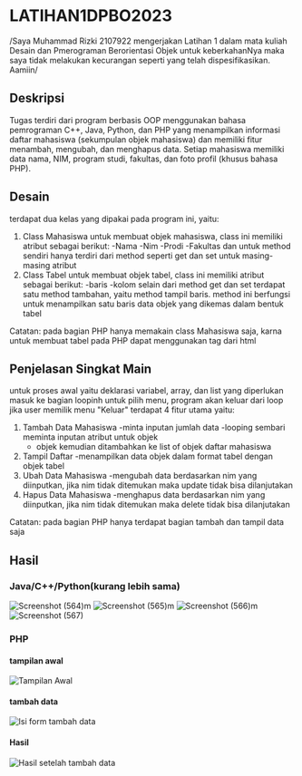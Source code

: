 # LATIHAN1DPBO2023

/Saya Muhammad Rizki 2107922 mengerjakan Latihan 1 dalam mata kuliah Desain dan Pmerograman Berorientasi Objek untuk keberkahanNya maka saya tidak melakukan kecurangan seperti yang telah dispesifikasikan. Aamiin/

## Deskripsi
Tugas terdiri dari program berbasis OOP menggunakan bahasa pemrograman C++, Java, Python, dan PHP yang menampilkan informasi daftar mahasiswa (sekumpulan objek mahasiswa) dan memiliki fitur menambah, mengubah, dan menghapus data. Setiap mahasiswa memiliki data nama, NIM, program studi, fakultas, dan foto profil (khusus bahasa PHP).

## Desain
terdapat dua kelas yang dipakai pada program ini, yaitu:
1. Class Mahasiswa
  untuk membuat objek mahasiswa, class ini memiliki atribut sebagai berikut:
  -Nama
  -Nim
  -Prodi
  -Fakultas
  dan untuk method sendiri hanya terdiri dari method seperti get dan set untuk masing-masing atribut
2. Class Tabel 
  untuk membuat objek tabel, class ini memiliki atribut sebagai berikut:
  -baris
  -kolom
  selain dari method get dan set terdapat satu method tambahan, yaitu method tampil baris. method ini berfungsi untuk menampilkan satu baris data objek yang dikemas dalam bentuk tabel
  
  Catatan: pada bagian PHP hanya memakain class Mahasiswa saja, karna untuk membuat tabel pada PHP dapat menggunakan tag <table> dari html
  
## Penjelasan Singkat Main
untuk proses awal yaitu deklarasi variabel, array, dan list yang diperlukan
masuk ke bagian loopinh untuk pilih menu, program akan keluar dari loop jika user memilik menu "Keluar"
terdapat 4 fitur utama yaitu:
  1. Tambah Data Mahasiswa
     -minta inputan jumlah data 
     -looping sembari meminta inputan atribut untuk objek
     - objek kemudian ditambahkan ke list of objek daftar mahasiswa
  2. Tampil Daftar
     -menampilkan data objek dalam format tabel dengan objek tabel
  3. Ubah Data Mahasiswa
     -mengubah data berdasarkan nim yang diinputkan, jika nim tidak ditemukan maka update tidak bisa dilanjutakan
  4. Hapus Data Mahasiswa
     -menghapus data berdasarkan nim yang diinputkan, jika nim tidak ditemukan maka delete tidak bisa dilanjutakan


  Catatan: pada bagian PHP hanya terdapat bagian tambah dan tampil data saja
  
  ## Hasil
  ### Java/C++/Python(kurang lebih sama)
  ![Screenshot (564)m](https://user-images.githubusercontent.com/100481579/219070773-241d2294-e022-43d9-9528-dcccbf95f781.png)
  ![Screenshot (565)m](https://user-images.githubusercontent.com/100481579/219071203-0e3b99d8-70e0-451b-a62d-1e0e205cd167.png)
  ![Screenshot (566)m](https://user-images.githubusercontent.com/100481579/219071223-3c7e7ddd-5314-46a7-85a3-2a5577b60e86.png)
  ![Screenshot (567)](https://user-images.githubusercontent.com/100481579/219071273-fd5367dc-7bf2-47e8-9c35-240cbdc6a0b8.png)

  ### PHP
  #### tampilan awal
  ![Tampilan Awal](https://user-images.githubusercontent.com/100481579/219071766-fcbe2f20-f25e-489a-b0e3-98ce9e2af184.png)
  #### tambah data
  ![Isi form tambah data](https://user-images.githubusercontent.com/100481579/219072002-8371be82-dd5e-4263-ae97-54101b42dd78.png)
  #### Hasil
  ![Hasil setelah tambah data](https://user-images.githubusercontent.com/100481579/219072073-37a67aaa-98a5-4442-aa84-82f909289a78.png)

  
  
